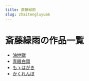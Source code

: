 ```yaml
---
title: 斎藤緑雨
slug: zhaitengluyua6
---
```


# 斎藤緑雨の作品一覧

- [油地獄](youdiyuf5)
- [青眼白頭](qingyanbaitoudf)
- [もゝはがき](mohagakic5)
- [かくれんぼ](kakurenbo48)
